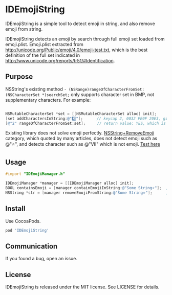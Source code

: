 # IDEmojiString

IDEmojiString is a simple tool to detect emoji in string, and also remove emoji from string.  

IDEmojiString detects an emoji by search through full emoji set loaded from emoji.plist. Emoji.plist extracted from http://unicode.org/Public/emoji/4.0/emoji-test.txt, which is the best definition of the full set indicated in http://www.unicode.org/reports/tr51/#Identification.


## Purpose

NSString's existing method ```- (NSRange)rangeOfCharacterFromSet:(NSCharacterSet *)searchSet;``` only supports character set in BMP, not supplementary characters. For example:

```objective-c

NSMutableCharacterSet *set = [[NSMutableCharacterSet alloc] init];
[set addCharactersInString:@"2️⃣"];      // keycap 2, 0032 FE0F 20E3, github seems not supporting this emoji. Check from http://www.iemoji.com/view/emoji/296/symbols/keycap-2 
[@"2" rangeOfCharacterFromSet:set];     // return value: YES, which is not reasonable 

```

Existing library does not solve emoji perfectly. [NSString+RemoveEmoji](https://github.com/woxtu/NSString-RemoveEmoji) category, which quoted by many articles, does not detect emoji such as @"⭐", and detects character such as @"Ⅶ" which is not emoji. [Test here](https://github.com/iandai/EmojiDemo/blob/master/EmojiDemo/ViewController.m)


## Usage

```objective-c
#import "IDEmojiManager.h"

IDEmojiManager *manager = [[IDEmojiManager alloc] init];
BOOL containsEmoji = [manager containEmojiInString:@"Some String⭐"];  // return value: YES
NSString *str = [manager removeEmojiFromString:@"Some String⭐"];      // return value: Some String

```


## Install

Use CocoaPods.

```ruby
pod 'IDEmojiString'
```


## Communication

If you found a bug, open an issue.


## License

IDEmojiString is released under the MIT license. See LICENSE for details.
